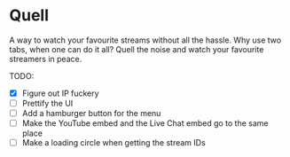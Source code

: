 # Quell

A way to watch your favourite streams without all the hassle. Why use two tabs, when one can do it all? 
Quell the noise and watch your favourite streamers in peace.

TODO:
- [x] Figure out IP fuckery
- [ ] Prettify the UI
- [ ] Add a hamburger button for the menu
- [ ] Make the YouTube embed and the Live Chat embed go to the same place
- [ ] Make a loading circle when getting the stream IDs